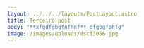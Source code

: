 ```yaml
---
layout: ../../../layouts/PostLayout.astro
title: Terceiro post
body: "**xfgdfgbgfnfhnf** dfgbgfbhfg"
image: /images/uploads/dscf3056.jpg
---
```

